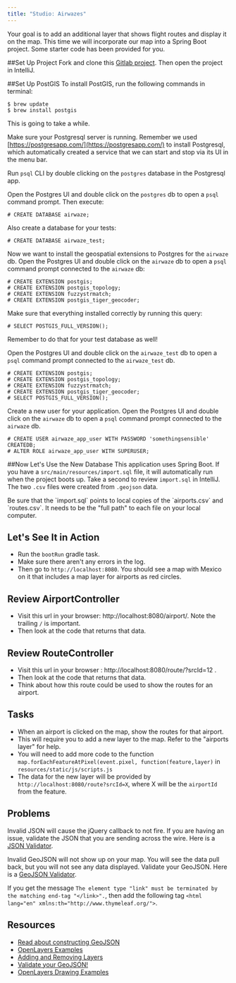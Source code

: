 ```yaml
---
title: "Studio: Airwazes"
---
```


Your goal is to add an additional layer that shows flight routes and display it on the map.  This time we will incorporate our map into a Spring Boot project. Some starter code has been provided for you.

##Set Up Project
Fork and clone this [Gitlab project](https://gitlab.com/LaunchCodeTraining/airwaze-studio). Then open the project in IntelliJ.

##Set Up PostGIS
To install PostGIS, run the following commands in terminal:
```nohighlight
$ brew update
$ brew install postgis
```
This is going to take a while.

Make sure your Postgresql server is running. Remember we used [https://postgresapp.com/](https://postgresapp.com/) to install Postgresql, which automatically created a service that we can start and stop via its UI in the menu bar.

Run `psql` CLI by double clicking on the `postgres` database in the Postgresql app.

Open the Postgres UI and double click on the `postgres` db to open a `psql` command prompt.
Then execute:
```nohighlight
# CREATE DATABASE airwaze;
```

Also create a database for your tests:
```nohighlight
# CREATE DATABASE airwaze_test;
```

Now we want to install the geospatial extensions to Postgres for the `airwaze` db. Open the Postgres UI and double click on the `airwaze` db to open a `psql` command prompt connected to the `airwaze` db:
```nohighlight
# CREATE EXTENSION postgis;
# CREATE EXTENSION postgis_topology;
# CREATE EXTENSION fuzzystrmatch;
# CREATE EXTENSION postgis_tiger_geocoder;
```

Make sure that everything installed correctly by running this query:
```nohighlight
# SELECT POSTGIS_FULL_VERSION();
```

Remember to do that for your test database as well!  

Open the Postgres UI and double click on the `airwaze_test` db to open a `psql` command prompt connected to the `airwaze_test` db.
```nohighlight
# CREATE EXTENSION postgis;
# CREATE EXTENSION postgis_topology;
# CREATE EXTENSION fuzzystrmatch;
# CREATE EXTENSION postgis_tiger_geocoder;
# SELECT POSTGIS_FULL_VERSION();
```

Create a new user for your application. Open the Postgres UI and double click on the `airwaze` db to open a `psql` command prompt connected to the `airwaze` db.
```nohighlight
# CREATE USER airwaze_app_user WITH PASSWORD 'somethingsensible' CREATEDB;
# ALTER ROLE airwaze_app_user WITH SUPERUSER; 
```

##Now Let's Use the New Database
This application uses Spring Boot. If you have a `src/main/resources/import.sql` file, it will automatically run when the project boots up. Take a second to review `import.sql` in IntelliJ. The two `.csv` files were created from `.geojson` data.

<aside class="aside-note" markdown="1">
Be sure that the `import.sql` points to local copies of the `airports.csv` and `routes.csv`. It needs to be the "full path" to each file on your local computer.
</aside>


## Let's See It in Action
- Run the `bootRun` gradle task.
- Make sure there aren't any errors in the log.
- Then go to `http://localhost:8080`. You should see a map with Mexico on it that includes a map layer for airports as red circles.

## Review AirportController
- Visit this url in your browser: http://localhost:8080/airport/.  Note the trailing `/` is important.
- Then look at the code that returns that data.

## Review RouteController
- Visit this url in your browser : http://localhost:8080/route/?srcId=12 .
- Then look at the code that returns that data.
- Think about how this route could be used to show the routes for an airport.  

## Tasks

* When an airport is clicked on the map, show the routes for that airport.
* This will require you to add a new layer to the map. Refer to the "airports layer" for help.
* You will need to add more code to the function `map.forEachFeatureAtPixel(event.pixel, function(feature,layer)` in `resources/static/js/scripts.js`
* The data for the new layer will be provided by `http://localhost:8080/route?srcId=X`, where X will be the `airportId` from the feature.

## Problems

Invalid JSON will cause the jQuery callback to not fire.  If you are having an issue, validate the JSON that you are sending across the wire.  Here is a [JSON Validator](https://jsonlint.com/).

Invalid GeoJSON will not show up on your map.  You will see the data pull back, but you will not see any data displayed.  Validate your GeoJSON.  Here is a [GeoJSON Validator](http://geojson.io/o).

If you get the message `The element type "link" must be terminated by the matching end-tag "</link>".`, then add the following tag `<html lang="en" xmlns:th="http://www.thymeleaf.org/">`.

## Resources
- [Read about constructing GeoJSON](https://macwright.org/2015/03/23/geojson-second-bite)
- [OpenLayers Examples](https://openlayers.org/en/latest/examples/)
- [Adding and Removing Layers](http://www.acuriousanimal.com/thebookofopenlayers3/chapter02_01_adding_removing_layers.html)
- [Validate your GeoJSON!](http://geojson.io)
- [OpenLayers Drawing Examples](http://openlayers.org/en/latest/examples/geojson.html)
